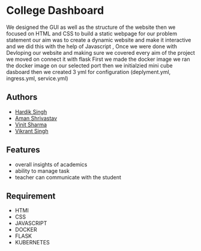 
# College Dashboard

We designed the GUI as well as the structure of the website 
then we focused on HTML and CSS to build a static webpage for our problem statement 
our aim was to create a dynamic website and make it interactive and we did this with the help of Javascript , Once we were done with Devloping our website and making sure we covered every aim of the project we moved on connect it with flask 
First we made the docker image 
we ran the docker image on our selected port then we initialzied mini cube dasboard then we created 3 yml for configuration (deplyment.yml, ingress.yml, service.yml)



## Authors

- [Hardik Singh](https://github.com/hardiksingh5864)
- [Aman Shrivastav]( https://github.com/Aman2620?tab=repositories)
- [Vinit Sharma ](https://github.com/sVinit108)
- [Vikrant Singh](https://github.com/VIKRANT17565)
## Features


- overall insights of academics 
- ability to manage task
- teacher can communicate with the student

## Requirement

- HTMl
- CSS
- JAVASCRIPT 
- DOCKER
- FLASK
- KUBERNETES 